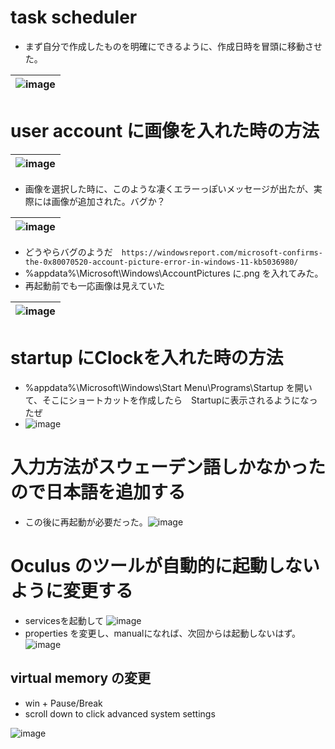 # task scheduler 
* まず自分で作成したものを明確にできるように、作成日時を冒頭に移動させた。

|![image](https://github.com/jamad/jamad.github.io/assets/949913/1710a38c-ade5-495f-b782-029da2721d84)|
|-|


# user account に画像を入れた時の方法

|![image](https://github.com/jamad/jamad.github.io/assets/949913/0f4e780d-c0fe-4bd9-81f1-89282834ae8f)|
|-|

* 画像を選択した時に、このような凄くエラーっぽいメッセージが出たが、実際には画像が追加された。バグか？

|![image](https://github.com/jamad/jamad.github.io/assets/949913/a86f030c-6a46-40f9-a32b-8c35eca4e88e)|
|-|

* どうやらバグのようだ　`https://windowsreport.com/microsoft-confirms-the-0x80070520-account-picture-error-in-windows-11-kb5036980/`
* %appdata%\Microsoft\Windows\AccountPictures に.png を入れてみた。
* 再起動前でも一応画像は見えていた

|![image](https://github.com/jamad/jamad.github.io/assets/949913/47b1e712-1603-48bc-8e91-5458514f2c04)|
|-|


# startup にClockを入れた時の方法
* %appdata%\Microsoft\Windows\Start Menu\Programs\Startup を開いて、そこにショートカットを作成したら　Startupに表示されるようになったぜ
* ![image](https://github.com/jamad/jamad.github.io/assets/949913/cd8b98ac-f86e-4d62-a3e7-202bf855852e)


# 入力方法がスウェーデン語しかなかったので日本語を追加する
* この後に再起動が必要だった。![image](https://github.com/jamad/jamad.github.io/assets/949913/342be92d-242f-40b9-bc02-96f570b50d99)


# Oculus のツールが自動的に起動しないように変更する
* servicesを起動して ![image](https://github.com/jamad/jamad.github.io/assets/949913/6b1fa41e-c75d-4ce5-ae2c-a97c8236521f)
* properties を変更し、manualになれば、次回からは起動しないはず。　![image](https://github.com/jamad/jamad.github.io/assets/949913/65b3a369-9021-4929-bf44-58f0236c2239)


## virtual memory の変更
  * win + Pause/Break
  * scroll down to click advanced system settings

![image](https://github.com/jamad/jamad.github.io/assets/949913/6992e4eb-f829-4801-a1ae-a462fc723a55)
